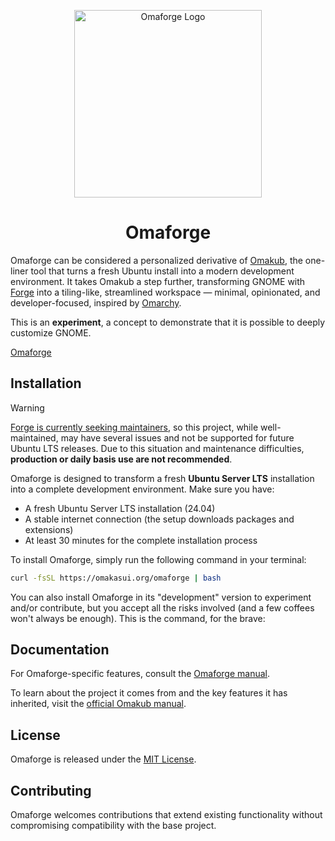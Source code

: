 <p align="center">
  <img src="https://omakasui.org/assets/images/omaforge-logo.png" alt="Omaforge Logo" height="300" width="300" />
</p>

<h1 align="center">Omaforge</h1>

Omaforge can be considered a personalized derivative of [Omakub](https://omakub.org), the one-liner tool that turns a fresh Ubuntu install into a modern development environment. It takes Omakub a step further, transforming GNOME with [Forge](https://github.com/forge-ext/forge) into a tiling-like, streamlined workspace — minimal, opinionated, and developer-focused, inspired by [Omarchy](https://omarchy.org).

This is an **experiment**, a concept to demonstrate that it is possible to deeply customize GNOME.

[Omaforge](https://github.com/user-attachments/assets/d3eaf4d6-bb14-4553-8250-29bd90c3d8cc)

## Installation

> [!WARNING]
>
> [Forge is currently seeking maintainers](https://github.com/forge-ext/forge?tab=readme-ov-file#forge-needs-a-new-maintainer), so this project, while well-maintained, may have several issues and not be supported for future Ubuntu LTS releases. Due to this situation and maintenance difficulties, **production or daily basis use are not recommended**.

Omaforge is designed to transform a fresh **Ubuntu Server LTS** installation into a complete development environment. Make sure you have:

- A fresh Ubuntu Server LTS installation (24.04)
- A stable internet connection (the setup downloads packages and extensions)
- At least 30 minutes for the complete installation process

To install Omaforge, simply run the following command in your terminal:

```bash
curl -fsSL https://omakasui.org/omaforge | bash
```

You can also install Omaforge in its "development" version to experiment and/or contribute, but you accept all the risks involved (and a few coffees won't always be enough). This is the command, for the brave:

## Documentation

For Omaforge-specific features, consult the [Omaforge manual](https://manuals.omakasui.org/omaforge).

To learn about the project it comes from and the key features it has inherited, visit the [official Omakub manual](https://manuals.omamix.org/1/read).

## License

Omaforge is released under the [MIT License](https://opensource.org/licenses/MIT).

## Contributing

Omaforge welcomes contributions that extend existing functionality without compromising compatibility with the base project.
